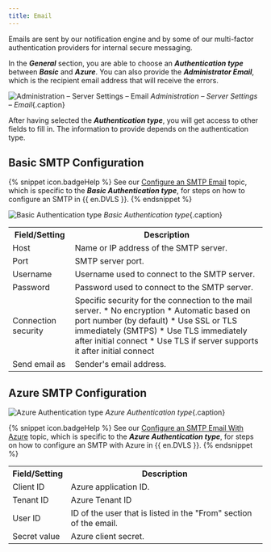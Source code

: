 ```yaml
---
title: Email
---
```

Emails are sent by our notification engine and by some of our multi-factor authentication providers for internal secure messaging. 

In the ***General*** section, you are able to choose an ***Authentication type*** between ***Basic*** and ***Azure***. You can also provide the ***Administrator Email***, which is the recipient email address that will receive the errors.

![Administration – Server Settings – Email](/img/en/server/ServerOp8169.png)
*Administration – Server Settings – Email*{.caption}

After having selected the ***Authentication type***, you will get access to other fields to fill in. The information to provide depends on the authentication type.

## Basic SMTP Configuration

{% snippet icon.badgeHelp %}
See our [Configure an SMTP Email](/kb/devolutions-server/how-to-articles/configure-smtp-server/configure-smtp-email) topic, which is specific to the ***Basic Authentication type***, for steps on how to configure an SMTP in {{ en.DVLS }}.
{% endsnippet %}  

![Basic Authentication type](/img/en/server/ServerOp2059.png)
*Basic Authentication type*{.caption}  

<table>
	<tr>
		<th>
Field/Setting 
		</th>
		<th>
Description 
		</th>
	</tr>
	<tr>
		<td>
Host 
		</td>
		<td>
Name or IP address of the SMTP server. 
		</td>
	</tr>
	<tr>
		<td>
Port 
		</td>
		<td>
SMTP server port. 
		</td>
	</tr>
	<tr>
		<td>
Username 
		</td>
		<td>
Username used to connect to the SMTP server. 
		</td>
	</tr>
	<tr>
		<td>
Password 
		</td>
		<td>
Password used to connect to the SMTP server. 
		</td>
	</tr>
	<tr>
		<td>
Connection security 
		</td>
		<td>
Specific security for the connection to the mail server.  
* No encryption 
* Automatic based on port number (by default)
* Use SSL or TLS immediately (SMTPS) 
* Use TLS immediately after initial connect 
* Use TLS if server supports it after initial connect 
		</td>
	</tr>
	<tr>
		<td>
Send email as 
		</td>
		<td>
Sender's email address. 
		</td>
	</tr>
</table>

## Azure SMTP Configuration

![Azure Authentication type](/img/en/server/ServerOp2060.png)
*Azure Authentication type*{.caption}  

{% snippet icon.badgeHelp %}
See our [Configure an SMTP Email With Azure](/kb/devolutions-server/how-to-articles/configure-smtp-server/configure-smtp-email-azure) topic, which is specific to the ***Azure Authentication type***, for steps on how to configure an SMTP with Azure in {{ en.DVLS }}.
{% endsnippet %}  

<table>
	<tr>
		<th>
Field/Setting 
		</th>
		<th>
Description 
		</th>
	</tr>
	<tr>
		<td>
Client ID 
		</td>
		<td>
 Azure application ID.
		</td>
	</tr>
	<tr>
		<td>
Tenant ID 
		</td>
		<td>
Azure Tenant ID
		</td>
	</tr>
	<tr>
		<td>
User ID 
		</td>
		<td>
ID of the user that is listed in the "From" section of the email.
		</td>
	</tr>
	<tr>
		<td>
Secret value 
		</td>
		<td>
Azure client secret.
		</td>
	</tr>
</table>
